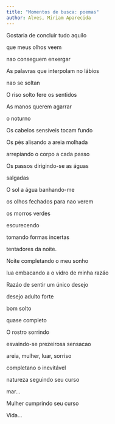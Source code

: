 ```yaml
---
title: "Momentos de busca: poemas"
author: Alves, Miriam Aparecida
---
```

<div data-schema-version="8"><p>Gostaria de concluir tudo aquilo</p> <p>que meus olhos veem</p> <p>nao conseguem enxergar</p> <p>As palavras que interpolam no lábios</p> <p>nao se soltan</p> <p>O riso solto fere os sentidos</p> <p>As manos querem agarrar</p> <p>o noturno</p> <p>Os cabelos sensíveis tocam fundo</p> <p>Os pés alisando a areia molhada</p> <p>arrepiando o corpo a cada passo</p> <p>Os passos dirigindo-se as águas</p> <p>salgadas</p> <p>O sol a água banhando-me</p> <p>os olhos fechados para nao verem</p> <p>os morros verdes</p> <p>escurecendo</p> <p>tomando formas incertas</p> <p>tentadores da noite.</p> <p>Noite completando o meu sonho</p> <p>lua embacando a o vidro de minha razáo</p> <p>Razáo de sentir um único desejo</p> <p>desejo adulto forte</p> <p>bom solto</p> <p>quase completo</p> <p>O rostro sorrindo</p> <p>esvaindo-se prezeirosa sensacao</p> <p>areia, mulher, luar, sorriso</p> <p>completano o inevitável</p> <p>natureza seguindo seu curso</p> <p>mar...</p> <p>Mulher cumprindo seu curso</p> <p>Vida...</p> </div>